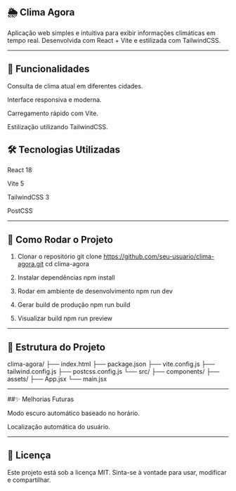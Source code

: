 ## 🌦️ Clima Agora

Aplicação web simples e intuitiva para exibir informações climáticas em tempo real.
Desenvolvida com React + Vite e estilizada com TailwindCSS.

---

## 📌 Funcionalidades

Consulta de clima atual em diferentes cidades.

Interface responsiva e moderna.

Carregamento rápido com Vite.

Estilização utilizando TailwindCSS.

## 🛠️ Tecnologias Utilizadas

React 18

Vite 5

TailwindCSS 3

PostCSS

___


## 🚀 Como Rodar o Projeto
1. Clonar o repositório
git clone https://github.com/seu-usuario/clima-agora.git
cd clima-agora

2. Instalar dependências
npm install

3. Rodar em ambiente de desenvolvimento
npm run dev

4. Gerar build de produção
npm run build

5. Visualizar build
npm run preview


---
## 📂 Estrutura do Projeto
clima-agora/
├── index.html
├── package.json
├── vite.config.js
├── tailwind.config.js
├── postcss.config.js
└── src/
    ├── components/
    ├── assets/
    ├── App.jsx
    └── main.jsx
    
___

##✨ Melhorias Futuras


Modo escuro automático baseado no horário.

Localização automática do usuário.

___

## 📜 Licença

Este projeto está sob a licença MIT.
Sinta-se à vontade para usar, modificar e compartilhar.
